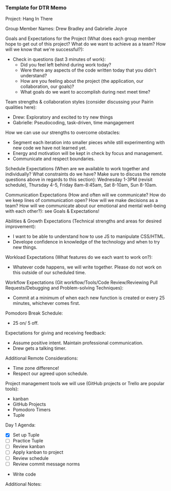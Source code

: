 ### Template for DTR Memo

Project: Hang In There

Group Member Names: Drew Bradley and Gabrielle Joyce

Goals and Expectations for the Project (What does each group member hope to get out of this project? What do we want to achieve as a team? How will we know that we're successful?):
* Check in questions (last 3 minutes of work):
  * Did you feel left behind during work today?
  * Were there any aspects of the code written today that you didn't understand?
  * How are you feeling about the project (the application, our collaboration, our goals)?
  * What goals do we want to accomplish during next meet time? 
	
Team strengths & collaboration styles (consider discussing your Pairin qualities here):
* Drew: Exploratory and excited to try new things
* Gabrielle: Pseudocoding, task-driven, time mangagement

How we can use our strengths to overcome obstacles:
* Segment each iteration into smaller pieces while still experimenting with new code we have not learned yet.
* Energy and motivation will be kept in check by focus and management.
* Communicate and respect boundaries.

Schedule Expectations (When are we available to work together and individually? What constraints do we have? Make sure to discuss the remote questions above in regards to this section): Wednesday 1-3PM (revisit schedule), Thursday 4-5, Friday 8am-8:45am, Sat 8-10am, Sun 8-10am.


Communication Expectations (How and often will we communicate? How do we keep lines of communication open? How will we make decisions as a team? How will we communicate about our emotional and mental well-being with each other?): see Goals & Expectations!

Abilities & Growth Expectations (Technical strengths and areas for desired improvement): 
* I want to be able to understand how to use JS to manipulate CSS/HTML.
* Develope confidence in knowledge of the technology and when to try new things.

Workload Expectations (What features do we each want to work on?):
* Whatever code happens, we will write together. Please do not work on this outside of our scheduled time.

Workflow Expectations (Git workflow/Tools/Code Review/Reviewing Pull Requests/Debugging and Problem-solving Techniques): 
* Commit at a minimum of when each new function is created or every 25 minutes, whichever comes first.

Pomodoro Break Schedule:
* 25 on/ 5 off.

Expectations for giving and receiving feedback:
* Assume positive intent. Maintain professional communication.
* Drew gets a talking timer.

Additional Remote Considerations:
* Time zone difference! 
* Respect our agreed upon schedule.

Project management tools we will use (GitHub projects or Trello are popular tools):
* kanban
* GitHub Projects
* Pomodoro Timers
* Tuple

Day 1 Agenda: 
* [x] Set up Tuple
* [ ] Practice Tuple
* [ ] Review kanban
* [ ] Apply kanban to project
* [ ] Review schedule
* [ ] Review commit message norms

* Write code

Additional Notes:
